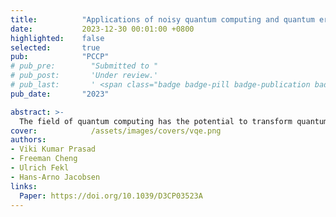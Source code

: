```yaml
---
title:          "Applications of noisy quantum computing and quantum error mitigation to “adamantaneland”: a benchmarking study for quantum chemistry"
date:           2023-12-30 00:01:00 +0800
highlighted:    false
selected:       true
pub:            "PCCP"
# pub_pre:        "Submitted to "
# pub_post:       'Under review.'
# pub_last:       ' <span class="badge badge-pill badge-publication badge-success">Spotlight</span>'
pub_date:       "2023"

abstract: >-
  The field of quantum computing has the potential to transform quantum chemistry. The variational quantum eigensolver (VQE) algorithm has allowed quantum computing to be applied to chemical problems in the noisy intermediate-scale quantum (NISQ) era. Applications of VQE have generally focused on predicting absolute energies instead of chemical properties that are relative energy differences and that are most interesting to chemists studying a chemical problem. We address this shortcoming by constructing a molecular benchmark data set in this work containing isomers of C10H16 and carbocationic rearrangements of C10H15+, calculated at a high-level of theory. Using the data set, we compared noiseless VQE simulations to conventionally performed density functional and wavefunction theory-based methods to understand the quality of results. We also investigated the effectiveness of a quantum state tomography-based error mitigation technique in applications of VQE under noise (simulated and real). Our findings reveal that the use of quantum error mitigation is crucial in the NISQ era and advantageous to yield almost noiseless quality results.
cover:            /assets/images/covers/vqe.png
authors:
- Viki Kumar Prasad
- Freeman Cheng
- Ulrich Fekl
- Hans-Arno Jacobsen
links:
  Paper: https://doi.org/10.1039/D3CP03523A
---
```


